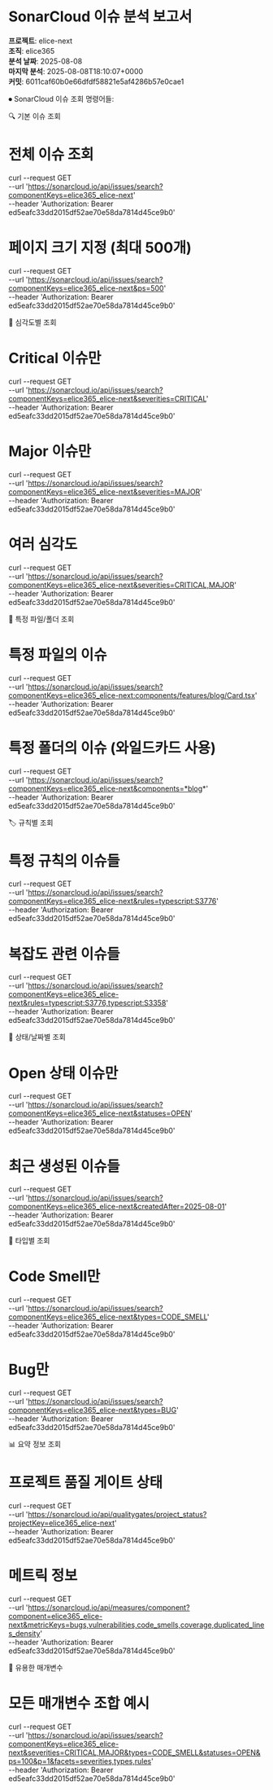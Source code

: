 # SonarCloud 이슈 분석 보고서

**프로젝트**: elice-next  
**조직**: elice365  
**분석 날짜**: 2025-08-08  
**마지막 분석**: 2025-08-08T18:10:07+0000  
**커밋**: 6011caf60b0e66dfdf58821e5af4286b57e0cae1


⏺ SonarCloud 이슈 조회 명령어들:

  🔍 기본 이슈 조회

  # 전체 이슈 조회
  curl --request GET \
    --url 'https://sonarcloud.io/api/issues/search?componentKeys=elice365_elice-next' \
    --header 'Authorization: Bearer ed5eafc33dd2015df52ae70e58da7814d45ce9b0'

  # 페이지 크기 지정 (최대 500개)
  curl --request GET \
    --url 'https://sonarcloud.io/api/issues/search?componentKeys=elice365_elice-next&ps=500' \
    --header 'Authorization: Bearer ed5eafc33dd2015df52ae70e58da7814d45ce9b0'

  🚨 심각도별 조회

  # Critical 이슈만
  curl --request GET \
    --url 'https://sonarcloud.io/api/issues/search?componentKeys=elice365_elice-next&severities=CRITICAL' \
    --header 'Authorization: Bearer ed5eafc33dd2015df52ae70e58da7814d45ce9b0'

  # Major 이슈만
  curl --request GET \
    --url 'https://sonarcloud.io/api/issues/search?componentKeys=elice365_elice-next&severities=MAJOR' \
    --header 'Authorization: Bearer ed5eafc33dd2015df52ae70e58da7814d45ce9b0'

  # 여러 심각도
  curl --request GET \
    --url 'https://sonarcloud.io/api/issues/search?componentKeys=elice365_elice-next&severities=CRITICAL,MAJOR' \
    --header 'Authorization: Bearer ed5eafc33dd2015df52ae70e58da7814d45ce9b0'

  📁 특정 파일/폴더 조회

  # 특정 파일의 이슈
  curl --request GET \
    --url 'https://sonarcloud.io/api/issues/search?componentKeys=elice365_elice-next:components/features/blog/Card.tsx' \
    --header 'Authorization: Bearer ed5eafc33dd2015df52ae70e58da7814d45ce9b0'

  # 특정 폴더의 이슈 (와일드카드 사용)
  curl --request GET \
    --url 'https://sonarcloud.io/api/issues/search?componentKeys=elice365_elice-next&components=*blog*' \
    --header 'Authorization: Bearer ed5eafc33dd2015df52ae70e58da7814d45ce9b0'

  🏷️ 규칙별 조회

  # 특정 규칙의 이슈들
  curl --request GET \
    --url 'https://sonarcloud.io/api/issues/search?componentKeys=elice365_elice-next&rules=typescript:S3776' \
    --header 'Authorization: Bearer ed5eafc33dd2015df52ae70e58da7814d45ce9b0'

  # 복잡도 관련 이슈들
  curl --request GET \
    --url 'https://sonarcloud.io/api/issues/search?componentKeys=elice365_elice-next&rules=typescript:S3776,typescript:S3358' \
    --header 'Authorization: Bearer ed5eafc33dd2015df52ae70e58da7814d45ce9b0'

  📅 상태/날짜별 조회

  # Open 상태 이슈만
  curl --request GET \
    --url 'https://sonarcloud.io/api/issues/search?componentKeys=elice365_elice-next&statuses=OPEN' \
    --header 'Authorization: Bearer ed5eafc33dd2015df52ae70e58da7814d45ce9b0'

  # 최근 생성된 이슈들
  curl --request GET \
    --url 'https://sonarcloud.io/api/issues/search?componentKeys=elice365_elice-next&createdAfter=2025-08-01' \
    --header 'Authorization: Bearer ed5eafc33dd2015df52ae70e58da7814d45ce9b0'

  🎯 타입별 조회

  # Code Smell만
  curl --request GET \
    --url 'https://sonarcloud.io/api/issues/search?componentKeys=elice365_elice-next&types=CODE_SMELL' \
    --header 'Authorization: Bearer ed5eafc33dd2015df52ae70e58da7814d45ce9b0'

  # Bug만
  curl --request GET \
    --url 'https://sonarcloud.io/api/issues/search?componentKeys=elice365_elice-next&types=BUG' \
    --header 'Authorization: Bearer ed5eafc33dd2015df52ae70e58da7814d45ce9b0'

  📊 요약 정보 조회

  # 프로젝트 품질 게이트 상태
  curl --request GET \
    --url 'https://sonarcloud.io/api/qualitygates/project_status?projectKey=elice365_elice-next' \
    --header 'Authorization: Bearer ed5eafc33dd2015df52ae70e58da7814d45ce9b0'

  # 메트릭 정보
  curl --request GET \
    --url 'https://sonarcloud.io/api/measures/component?component=elice365_elice-next&metricKeys=bugs,vulnerabilities,code_smells,coverage,duplicated_lines_density' \
    --header 'Authorization: Bearer ed5eafc33dd2015df52ae70e58da7814d45ce9b0'

  🔧 유용한 매개변수

  # 모든 매개변수 조합 예시
  curl --request GET \
    --url 'https://sonarcloud.io/api/issues/search?componentKeys=elice365_elice-next&severities=CRITICAL,MAJOR&types=CODE_SMELL&statuses=OPEN&ps=100&p=1&facets=severities,types,rules' \
    --header 'Authorization: Bearer ed5eafc33dd2015df52ae70e58da7814d45ce9b0'
